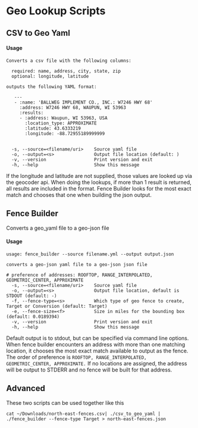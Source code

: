# Geo Lookup Scripts

## CSV to Geo Yaml



#### Usage
```
Converts a csv file with the following columns:

  required: name, address, city, state, zip
  optional: longitude, latitude

outputs the following YAML format:

   ---
   - :name: 'BALLWEG IMPLEMENT CO., INC.: W7246 HWY 68'
     :address: W7246 HWY 68, WAUPUN, WI 53963
     :results:
     - :address: Waupun, WI 53963, USA
       :location_type: APPROXIMATE
       :latitude: 43.6333219
       :longitude: -88.72955189999999


  -s, --source=<filename/uri>    Source yaml file
  -o, --output=<s>               Output file location (default: )
  -v, --version                  Print version and exit
  -h, --help                     Show this message
```

If the longitude and latitude are not supplied, those values are looked up via the geocoder api.  When doing the lookups, if more than 1 result is returned, all results are included in the format.  Fence Builder looks for the most exact match and chooses that one when building the json output.

## Fence Builder

Converts a geo_yaml file to a geo-json file

#### Usage

```
usage: fence_builder --source filename.yml --output output.json

converts a geo-json yaml file to a geo-json json file

# preference of addresses: ROOFTOP, RANGE_INTERPOLATED, GEOMETRIC_CENTER, APPROXIMATE
  -s, --source=<filename/uri>    Source yaml file
  -o, --output=<s>               Output file location, default is STDOUT (default: -)
  -f, --fence-type=<s>           Which type of geo fence to create, Target or Conversion (default: Target)
  -e, --fence-size=<f>           Size in miles for the bounding box (default: 0.0189394)
  -v, --version                  Print version and exit
  -h, --help                     Show this message
```

Default output is to stdout, but can be specified via command line options.  When fence builder encounters an address with more than one matching location, it chooses the most exact match available to output as the fence.  The order of preference is `ROOFTOP, RANGE_INTERPOLATED, GEOMETRIC_CENTER, APPROXIMATE.`  If no locations are assigned, the address will be output to STDERR and no fence will be built for that address.

## Advanced

These two scripts can be used together like this

```
cat ~/Downloads/north-east-fences.csv| ./csv_to_geo_yaml | ./fence_builder --fence-type Target > north-east-fences.json
```

